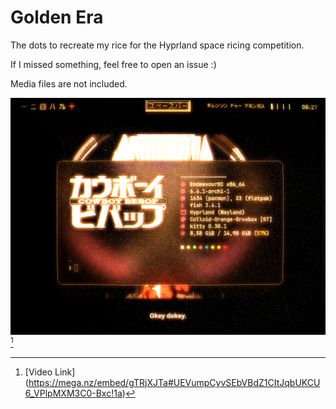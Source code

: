 # Golden Era

The dots to recreate my rice for the Hyprland space ricing competition.

If I missed something, feel free to open an issue :)

Media files are not included.

[![Watch the video](./golden%20era%20screenshot.png)](https://mega.nz/embed/gTRjXJTa#UEVumpCyvSEbVBdZ1CItJqbUKCU6_VPlpMXM3C0-Bxc!1a) [^1]

[^1]: [Video Link] (https://mega.nz/embed/gTRjXJTa#UEVumpCyvSEbVBdZ1CItJqbUKCU6_VPlpMXM3C0-Bxc!1a)
